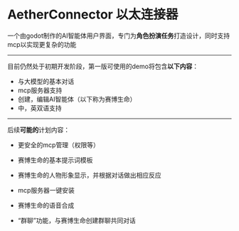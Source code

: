 # AetherConnector 以太连接器

一个由godot制作的AI智能体用户界面，专门为**角色扮演任务**打造设计，同时支持mcp以实现更复杂的功能

------

目前仍然处于初期开发阶段，第一版可使用的demo将包含**以下内容**：

- 与大模型的基本对话
- mcp服务器支持
- 创建，编辑AI智能体（以下称为赛博生命）
- 中，英双语支持

------

后续**可能的**计划内容：

- 更安全的mcp管理（权限等）

- 赛博生命的基本提示词模板
- 赛博生命的人物形象显示，并根据对话做出相应反应
- mcp服务器一键安装
- 赛博生命的语音合成
- “群聊”功能，与赛博生命创建群聊共同对话